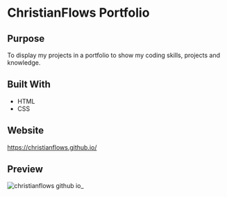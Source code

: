 # ChristianFlows Portfolio

## Purpose
To display my projects in a portfolio to show my coding skills, projects and knowledge.

## Built With
* HTML
* CSS

## Website
https://christianflows.github.io/

## Preview
![christianflows github io_](https://user-images.githubusercontent.com/40026509/110273162-f1e56a80-7f99-11eb-8db0-47400b569475.png)
